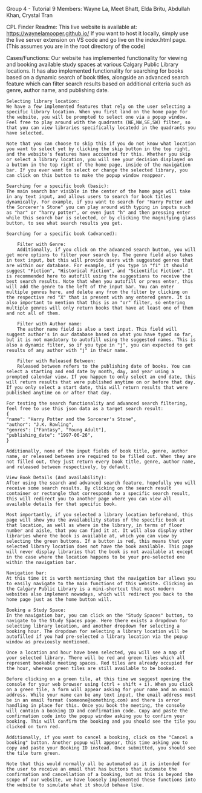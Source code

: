 Group 4 - Tutorial 9
Members:
Wayne La,
Meet Bhatt,
Elda Britu,
Abdullah Khan,
Crystal Tran

CPL Finder Readme:
This live website is available at: https://waynelamooper.github.io/
If you want to host it locally, simply use the live server extension on VS code and go live on the index.html page. (This assumes you are in the root directory of the code)

Cases/Functions:
Our website has implemented functionality for viewing and booking available study spaces at various
Calgary Public Library locations. It has also implemented functionality for searching for books based
on a dynamic search of book titles, alongside an advanced search feature which can filter search results based on additional criteria such as genre, author name, and publishing date.

    Selecting library location:
    We have a few implemented features that rely on the user selecting a specific library location. When you first land on the home page for the website, you will be prompted to select one via a popup window. Feel free to play around with the quadrants (NE,NW,SE,SW) filter, so that you can view libraries specifically locatedd in the quadrants you have selected.

    Note that you can choose to skip this if you do not know what location you want to select yet by clicking the skip button in the top right, and the website's features have accounted for this. Whether you skip or select a library location, you will see your decision displayed on a button in the top right of the home page, inside of the navigation bar. If you ever want to select or change the selected library, you can click on this button to make the popup window reappear.

    Searching for a specific book (basic):
    The main search bar visible in the center of the home page will take in any text input, and allows users to search for book titles dynamically. For example, if you want to search for "Harry Potter and the Sorcerer's Stone" you can play around with typing in inputs such as "har" or "harry potter", or even just "h" and then pressing enter while this search bar is selected, or by clicking the magnifying glass button, to see what search results you get.

    Searching for a specific book (advanced):

        Filter with Genre:
        Additionally, if you click on the advanced search button, you will get more options to filter your search by. The genre field also takes in text input, but this will provide users with suggested genres that are within our database. For example, if you type in "fi" it should suggest "Fiction", "Historical Fiction", and "Scientific Fiction". It is recommended here to autofill using the suggestions to receive the best search results. Note that when you autofill or press enter, this will add the genre to the left of the input bar. You can enter multiple genres here, and delete any from the filter by clicking on the respective red "X" that is present with any entered genre. It is also important to mention that this is an "or" filter, so entering multiple genres will only return books that have at least one of them and not all of them.

        Filter with Author name:
        The author name field is also a text input. This field will suggest author's in our database based on what you have typed so far, but it is not mandatory to autofill using the suggested names. This is also a dynamic filter, so if you type in "j", you can expected to get results of any author with "j" in their name.

        Filter with Released Between:
        Released between refers to the publishing date of books. You can select a starting and end date by month, day, and year using a prompted calendar view. If you happen to only select an end date, this will return results that were published anytime on or before that day. If you only select a start date, this will return results that were published anytime on or after that day.

    For testing the search functionality and advanced search filtering, feel free to use this json data as a target search result:
    {
    "name": "Harry Potter and the Sorcerer's Stone",
    "author": "J.K. Rowling",
    "genres": ["Fantasy", "Young Adult"],
    "publishing_date": "1997-06-26",
    }

    Additionally, none of the input fields of book title, genre, author name, or released between are required to be filled out. When they are not filled out, they just return every book title, genre, author name, and released between respectively, by default.

    View Book Details (And availability):
    After using the search and advanced search feature, hopefully you will receive some search results. By clicking on the search result container or rectangle that corresponds to a specific search result, this will redirect you to another page where you can view all available details for that specific book.

    Most importantly, if you selected a library location beforehand, this page will show you the availability status of the specific book at that location, as well as where in the library, in terms of floor number and aisle, that you can find it at. It will also display other libraries where the book is available at, which you can view by selecting the green buttons. If a button is red, this means that your selected library location does not have the book available. This page will never display libraries that the book is not available at except in the case where the location happens to be your pre-selected one within the navigation bar.

    Navigation bar:
    At this time it is worth mentioning that the navigation bar allows you to easily navigate to the main functions of this website. Clicking on the Calgary Public Library is a mini-shortcut that most modern websites also implement nowadays, which will redirect you back to the home page just as the home button will.

    Booking a Study Space:
    In the navigation bar, you can click on the "Study Spaces" button, to navigate to the Study Spaces page. Here there exists a dropdown for selecting library location, and another dropdown for selecting a booking hour. The dropdown for selecting a library location will be autofilled if you had pre-selected a library location via the popup window as previously mentioned.

    Once a location and hour have been selected, you will see a map of your selected library. There will be red and green tiles which all represent bookable meeting spaces. Red tiles are already occupied for the hour, whereas green tiles are still available to be booked.

    Before clicking on a green tile, at this time we suggest opening the console for your web browser using (ctrl + shift + i). When you click on a green tile, a form will appear asking for your name and an email address. While your name can be any text input, the email address must be in an email format (someone@something.com) and there is error handling in place for this. Once you book the meeting, the console will contain a booking ID and confirmation code. Copy and paste the confirmation code into the popup window asking you to confirm your booking. This will confirm the booking and you should see the tile you clicked on turn red.

    Additionally, if you want to cancel a booking, click on the "Cancel a booking" button. Another popup will appear, this time asking you to copy and paste your Booking ID instead. Once submitted, you should see the tile turn green.

    Note that this would normally all be automated as it is intended for the user to receive an email that has buttons that automate the confirmation and cancellation of a booking, but as this is beyond the scope of our website, we have loosely implemented these functions into the website to simulate what it should behave like.
